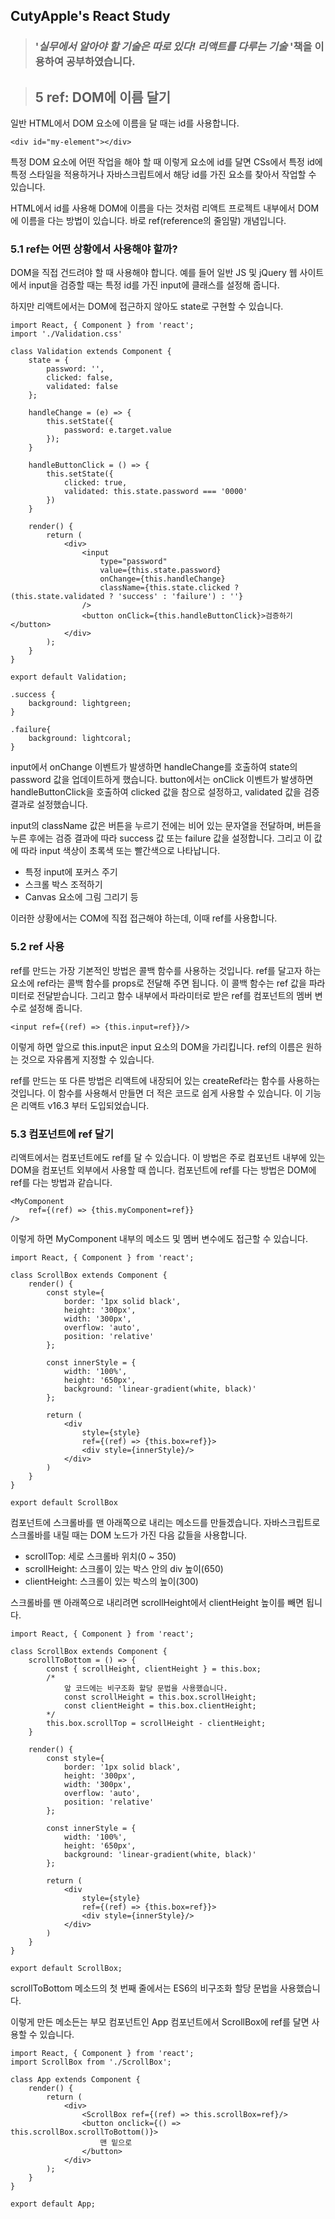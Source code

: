 ## CutyApple's React Study 

> ### '*실무에서 알아야 할 기술은 따로 있다! 리액트를 다루는 기술* '책을              이용하여 공부하였습니다.



> ## 5 ref: DOM에 이름 달기



일반 HTML에서 DOM 요소에 이름을 달 때는 id를 사용합니다.

`<div id="my-element"></div>`

특정 DOM 요소에 어떤 작업을 해야 할 때 이렇게 요소에 id를 달면 CSs에서 특정 id에 특정 스타일을 적용하거나 자바스크립트에서 해당 id를 가진 요소를 찾아서 작업할 수 있습니다. 

HTML에서 id를 사용해 DOM에 이름을 다는 것처럼 리액트 프로젝트 내부에서 DOM에 이름을 다는 방법이 있습니다. 바로 ref(reference의 줄임말) 개념입니다.

### 5.1 ref는 어떤 상황에서 사용해야 할까?

DOM을 직접 건드려야 할 때 사용해야 합니다. 예를 들어 일반 JS 및 jQuery 웹 사이트에서 input을 검증할 때는 특정 id를 가진 input에 클래스를 설정해 줍니다.

하지만 리액트에서는 DOM에 접근하지 않아도 state로 구현할 수 있습니다. 

```react
import React, { Component } from 'react';
import './Validation.css'

class Validation extends Component {
    state = {
        password: '',
        clicked: false,
        validated: false    
    };

    handleChange = (e) => {
        this.setState({
            password: e.target.value
        });
    }

    handleButtonClick = () => {
        this.setState({
            clicked: true,
            validated: this.state.password === '0000'
        })
    }

    render() {
        return (
            <div>
                <input
                    type="password"
                    value={this.state.password}
                    onChange={this.handleChange}
                    className={this.state.clicked ? (this.state.validated ? 'success' : 'failure') : ''}
                />               
                <button onClick={this.handleButtonClick}>검증하기</button>
            </div>
        );
    }
}

export default Validation;
```

```react
.success {
    background: lightgreen;
}

.failure{
    background: lightcoral;
}
```

input에서 onChange 이벤트가 발생하면 handleChange를 호출하여 state의 password 값을 업데이트하게 했습니다. button에서는 onClick 이벤트가 발생하면 handleButtonClick을 호출하여 clicked 값을 참으로 설정하고, validated 값을 검증 결과로 설정했습니다.

input의 className 값은 버튼을 누르기 전에는 비어 있는 문자열을 전달하며, 버튼을 누른 후에는 검증 결과에 따라 success 값 또는 failure 값을 설정합니다. 그리고 이 값에 따라 input 색상이 초록색 또는 빨간색으로 나타납니다.



* 특정 input에 포커스 주기
* 스크롤 박스 조적하기
* Canvas 요소에 그림 그리기 등

이러한 상황에서는 COM에 직접 접근해야 하는데, 이때 ref를 사용합니다.



### 5.2  ref 사용

ref를 만드는 가장 기본적인 방법은 콜백 함수를 사용하는 것입니다. ref를 달고자 하는 요소에 ref라는 콜백 함수를 props로 전달해 주면 됩니다. 이 콜백 함수는 ref 값을 파라미터로 전달받습니다. 그리고 함수 내부에서 파라미터로 받은 ref를 컴포넌트의 멤버 변수로 설정해 줍니다. 

`<input ref={(ref) => {this.input=ref}}/>`

이렇게 하면 앞으로 this.input은 input 요소의 DOM을 가리킵니다. ref의 이름은 원하는 것으로 자유롭게 지정할 수 있습니다. 

ref를 만드는 또 다른 방법은 리액트에 내장되어 있는 createRef라는 함수를 사용하는 것입니다. 이 함수를 사용해서 만들면 더 적은 코드로 쉽게 사용할 수 있습니다. 이 기능은 리액트 v16.3 부터 도입되었습니다. 



### 5.3 컴포넌트에 ref 달기

리액트에서는 컴포넌트에도 ref를 달 수 있습니다. 이 방법은 주로 컴포넌트 내부에 있는 DOM을 컴포넌트 외부에서 사용할 때 씁니다. 컴포넌트에 ref를 다는 방법은 DOM에 ref를 다는 방법과 같습니다.

```react
<MyComponent
	ref={(ref) => {this.myComponent=ref}}    
/>
```

이렇게 하면 MyComponent 내부의 메소드 및 멤버 변수에도 접근할 수 있습니다. 



```react
import React, { Component } from 'react';

class ScrollBox extends Component {
    render() {
        const style={
            border: '1px solid black',
            height: '300px',
            width: '300px',
            overflow: 'auto',
            position: 'relative'
        };
        
        const innerStyle = {
            width: '100%',
            height: '650px',
            background: 'linear-gradient(white, black)'
        };
        
        return (
        	<div
                style={style}
                ref={(ref) => {this.box=ref}}>
                <div style={innerStyle}/>
            </div>
        )
    }
}

export default ScrollBox
```



컴포넌트에 스크롤바를 맨 아래쪽으로 내리는 메소드를 만들겠습니다. 자바스크립트로 스크롤바를 내릴 때는 DOM 노드가 가진 다음 값들을 사용합니다.

* scrollTop: 세로 스크롤바 위치(0 ~ 350)
* scrollHeight: 스크롤이 있는 박스 안의 div 높이(650)
* clientHeight: 스크롤이 있는 박스의 높이(300)

스크롤바를 맨 아래쪽으로 내리려면 scrollHeight에서 clientHeight 높이를 빼면 됩니다.

```react
import React, { Component } from 'react';

class ScrollBox extends Component {
    scrollToBottom = () => {
        const { scrollHeight, clientHeight } = this.box;
        /*
        	앞 코드에는 비구조화 할당 문법을 사용했습니다.
        	const scrollHeight = this.box.scrollHeight;
        	const clientHeight = this.box.clientHeight;
        */
        this.box.scrollTop = scrollHeight - clientHeight;
    }
    
    render() {
        const style={
            border: '1px solid black',
            height: '300px',
            width: '300px',
            overflow: 'auto',
            position: 'relative'
        };
        
        const innerStyle = {
            width: '100%',
            height: '650px',
            background: 'linear-gradient(white, black)'
        };
        
        return (
        	<div
                style={style}
                ref={(ref) => {this.box=ref}}>
                <div style={innerStyle}/>
            </div>
        )
    }
}

export default ScrollBox;
```



scrollToBottom 메소드의 첫 번째 줄에서는 ES6의 비구조화 할당 문법을 사용했습니다. 

이렇게 만든 메소든는 부모 컴포넌트인 App 컴포넌트에서 ScrollBox에 ref를 달면 사용할 수 있습니다.



```react
import React, { Component } from 'react';
import ScrollBox from './ScrollBox';

class App extends Component {
    render() {
        return (
        	<div>
            	<ScrollBox ref={(ref) => this.scrollBox=ref}/>
                <button onclick={() => this.scrollBox.scrollToBottom()}>
                	맨 밑으로
                </button>
            </div>
        );
    }
}

export default App;
```

